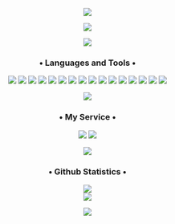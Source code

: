 <p align="center">
  <img src='https://capsule-render.vercel.app/api?type=rect&color=gradient&height=3.5'>
</p>
<p align="center">
  <img src='https://i.imgur.com/dicdaJk.png'/>
</p>

<p align="center">
  <img src='https://capsule-render.vercel.app/api?type=rect&color=gradient&height=3.5'>
  <h3 align="center">• Languages and Tools •</h3>
</p>

<p align="center">
  <img src="https://img.shields.io/badge/HTML-239120?style=for-the-badge&logo=html5&logoColor=white" />
  <img src="https://img.shields.io/badge/CSS-239120?&style=for-the-badge&logo=css3&logoColor=white" />
  <img src="https://img.shields.io/badge/Tailwind_CSS-38B2AC?style=for-the-badge&logo=tailwind-css&logoColor=white" />
  <img src="https://img.shields.io/badge/Bootstrap-563D7C?style=for-the-badge&logo=bootstrap&logoColor=white" />
  <img src="https://img.shields.io/badge/JavaScript-F7DF1E?style=for-the-badge&logo=javascript&logoColor=black" />
  <img src="https://img.shields.io/badge/Node.js-43853D?style=for-the-badge&logo=node.js&logoColor=white" />
  <img src="https://img.shields.io/badge/Next-black?style=for-the-badge&logo=next.js&logoColor=white" />
  <img src="https://img.shields.io/badge/nestjs-%23E0234E.svg?style=for-the-badge&logo=nestjs&logoColor=white" />
  <img src="https://img.shields.io/badge/React-20232A?style=for-the-badge&logo=react&logoColor=61DAFB" />
  <img src="https://img.shields.io/badge/Axios-20232A?style=for-the-badge&logo=axios&logoColor=61DAFB" />
  <img src="https://img.shields.io/badge/Fastify-20232A?style=for-the-badge&logo=fastify&logoColor=61DAFB" />
  <img src="https://img.shields.io/badge/TypeScript-007ACC?style=for-the-badge&logo=typescript&logoColor=white" />
  <img src="https://img.shields.io/badge/express.js-%23404d59.svg?style=for-the-badge&logo=express&logoColor=%2361DAFB" />
  <img src="https://img.shields.io/badge/Java-ED8B00?style=for-the-badge&logo=java&logoColor=white" />
  <img src="https://img.shields.io/badge/MongoDB-4EA94B?style=for-the-badge&logo=mongodb&logoColor=white" />
  <img src="https://img.shields.io/badge/MySQL-00000F?style=for-the-badge&logo=mysql&logoColor=white" />
</p>

<p align="center">
  <img src='https://capsule-render.vercel.app/api?type=rect&color=gradient&height=3.5'>
    <h3 align="center">• My Service •</h3>
</p>
<p align="center">
  <img src="https://img.shields.io/badge/discord bot-7289DA?style=for-the-badge&logo=Discord&logoColor=white" />
  <img src="https://img.shields.io/badge/Front-End-7289DA?style=for-the-badge&logo=Website&logoColor=white" />
</p>

<p align="center">
  <img src='https://capsule-render.vercel.app/api?type=rect&color=gradient&height=3.5'>
    <h3 align="center">• Github Statistics •</h3>
</p>

<div align= "center">
<img src="https://github-readme-stats-mu-dusky.vercel.app/api?username=vkicpeross&show_icons=true&theme=radical&count_private=true&include_all_commits=true"&custom_title="My Stats" align = "center"/>
</div>

<div align= "center">
   <img src="https://github-readme-stats.vercel.app/api/top-langs/?username=vkicpeross&show_icons=true&theme=radical"/>
</div>

<p align="center">
  <img src='https://capsule-render.vercel.app/api?type=rect&color=gradient&height=3.5'>
</p>
